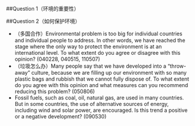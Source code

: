 \#\#Question 1（环境的重要性）

\#\#Question 2（如何保护环境）

* （多国合作）Environmental problem is too big for individual countries and individual people to address. In other words, we have reached the stage where the only way to protect the environment is at an international level. To what extent do you agree or disagree with this opinion? \(040228, 040515, 110507\)
* （垃圾怎么办）Many people say that we have developed into a “throw-away” culture, because we are filling up our environment with so many plastic bags and rubbish that we cannot fully dispose of. To what extent do you agree with this opinion and what measures can you recommend reducing this problem? \(050806\)
* Fossil fuels, such as coal, oil, natural gas, are used in many countries. But in some countries, the use of alternative sources of energy, including wind and solar power, are encouraged. Is this trend a positive or a negative development? \(090530\)

